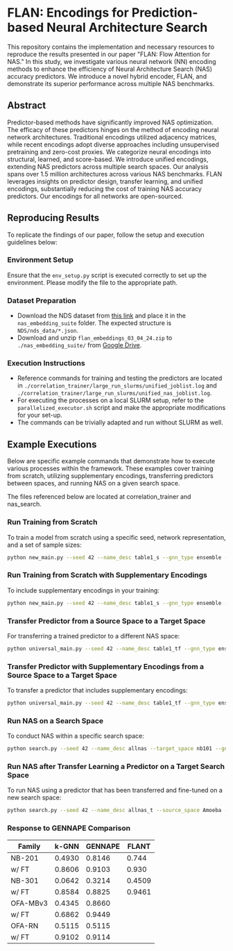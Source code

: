 # FLAN: Encodings for Prediction-based Neural Architecture Search

This repository contains the implementation and necessary resources to reproduce the results presented in our paper "FLAN: Flow Attention for NAS." In this study, we investigate various neural network (NN) encoding methods to enhance the efficiency of Neural Architecture Search (NAS) accuracy predictors. We introduce a novel hybrid encoder, FLAN, and demonstrate its superior performance across multiple NAS benchmarks.

## Abstract

Predictor-based methods have significantly improved NAS optimization. The efficacy of these predictors hinges on the method of encoding neural network architectures. Traditional encodings utilized adjacency matrices, while recent encodings adopt diverse approaches including unsupervised pretraining and zero-cost proxies. We categorize neural encodings into structural, learned, and score-based. We introduce unified encodings, extending NAS predictors across multiple search spaces. Our analysis spans over 1.5 million architectures across various NAS benchmarks. FLAN leverages insights on predictor design, transfer learning, and unified encodings, substantially reducing the cost of training NAS accuracy predictors. Our encodings for all networks are open-sourced.

## Reproducing Results

To replicate the findings of our paper, follow the setup and execution guidelines below:

### Environment Setup

Ensure that the `env_setup.py` script is executed correctly to set up the environment. Please modify the file to the appropriate path.

### Dataset Preparation

- Download the NDS dataset from [this link](https://dl.fbaipublicfiles.com/nds/data.zip) and place it in the `nas_embedding_suite` folder. The expected structure is `NDS/nds_data/*.json`.
- Download and unzip `flan_embeddings_03_04_24.zip` to `./nas_embedding_suite/` from [Google Drive](https://drive.google.com/file/d/1Og2x7hAvOLkYSNgBfOL382IOVrlx8gsb/view?usp=sharing).

### Execution Instructions

- Reference commands for training and testing the predictors are located in `./correlation_trainer/large_run_slurms/unified_joblist.log` and `./correlation_trainer/large_run_slurms/unified_nas_joblist.log`.
- For executing the processes on a local SLURM setup, refer to the `parallelized_executor.sh` script and make the appropriate modifications for your set-up.
- The commands can be trivially adapted and run without SLURM as well.

## Example Executions

Below are specific example commands that demonstrate how to execute various processes within the framework. These examples cover training from scratch, utilizing supplementary encodings, transferring predictors between spaces, and running NAS on a given search space.

The files referenced below are located at correlation_trainer and nas_search.

### Run Training from Scratch

To train a model from scratch using a specific seed, network representation, and a set of sample sizes:

```bash
python new_main.py --seed 42 --name_desc table1_s --gnn_type ensemble --sample_sizes 72 364 729 --batch_size 8 --space nb101 --representation adj_gin --test_size 7290 --num_trials 5
```

### Run Training from Scratch with Supplementary Encodings

To include supplementary encodings in your training:

```bash
python new_main.py --seed 42 --name_desc table1_s --gnn_type ensemble --sample_sizes 72 364 729 --batch_size 8 --space nb101 --representation adj_gin_a2vcatezcp --test_size 7290 --num_trials 5
```


### Transfer Predictor from a Source Space to a Target Space

For transferring a trained predictor to a different NAS space:

```bash
python universal_main.py --seed 42 --name_desc table1_tf --gnn_type ensemble --sample_size 512 --sourcetest_size 128 --transfer_sample_sizes 8 40 78 --batch_size 8 --space nb101 --transfer_space nb201 --representation adj_gin --joint_repr --test_size 7813 --num_trials 5
```

### Transfer Predictor with Supplementary Encodings from a Source Space to a Target Space

To transfer a predictor that includes supplementary encodings:

```bash
python universal_main.py --seed 42 --name_desc table1_tf --gnn_type ensemble --sample_size 512 --sourcetest_size 128 --transfer_sample_sizes 8 40 78 --batch_size 8 --space nb101 --transfer_space nb201 --representation adj_gin_a2vcatezcp --joint_repr --test_size 7813 --num_trials 5
```

### Run NAS on a Search Space

To conduct NAS within a specific search space:

```bash
python search.py --seed 42 --name_desc allnas --target_space nb101 --gnn_type ensemble --periter_samps 8 --samp_lim 512 --representation adj_gin_zcp --epochs 40
```

### Run NAS after Transfer Learning a Predictor on a Target Search Space

To run NAS using a predictor that has been transferred and fine-tuned on a new search space:

```bash
python search.py --seed 42 --name_desc allnas_t --source_space Amoeba --target_space PNAS_fix-w-d --gnn_type ensemble --periter_samps 8 --samp_lim 512 --representation adj_gin_arch2vec_cate --joint_repr --epochs 40
```

### Response to GENNAPE Comparison
| Family   | k-GNN  | GENNAPE | FLANT  |
|----------|--------|---------|--------|
| NB-201   | 0.4930 | 0.8146  | 0.744  |
| w/ FT    | 0.8606 | 0.9103  | 0.930  |
| NB-301   | 0.0642 | 0.3214  | 0.4509 |
| w/ FT    | 0.8584 | 0.8825  | 0.9461 |
| OFA-MBv3 | 0.4345 | 0.8660  |        |
| w/ FT    | 0.6862 | 0.9449  |        |
| OFA-RN   | 0.5115 | 0.5115  |        |
| w/ FT    | 0.9102 | 0.9114  |        |
<!-- 
\begin{table}[]
\begin{tabular}{|l|l|l|l|}
\hline
Family   & k-GNN  & GENNAPE & FLANT  \\ \hline
NB-201   & 0.4930 & 0.8146  & 0.744  \\ \hline
w/ FT    & 0.8606 & 0.9103  & 0.930  \\ \hline
NB-301   & 0.0642 & 0.3214  & 0.4509 \\ \hline
w/ FT    & 0.8584 & 0.8825  & 0.9461 \\ \hline
OFA-MBv3 & 0.4345 & 0.8660  &        \\ \hline
w/ FT    & 0.6862 & 0.9449  &        \\ \hline
OFA-RN   & 0.5115 & 0.5115  &        \\ \hline
w/ FT    & 0.9102 & 0.9114  &        \\ \hline
\end{tabular}
\end{table}
-->